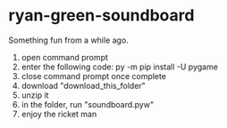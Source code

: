 # ryan-green-soundboard
Something fun from a while ago.

1. open command prompt
2. enter the following code:   py -m pip install -U pygame
3. close command prompt once complete
4. download "download_this_folder"
5. unzip it
6. in the folder, run "soundboard.pyw"
7. enjoy the ricket man
